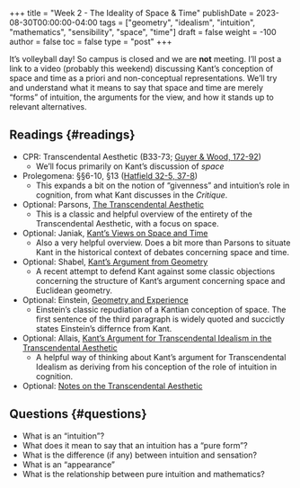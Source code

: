 +++
title = "Week 2 - The Ideality of Space & Time"
publishDate = 2023-08-30T00:00:00-04:00
tags = ["geometry", "idealism", "intuition", "mathematics", "sensibility", "space", "time"]
draft = false
weight = -100
author = false
toc = false
type = "post"
+++

It&rsquo;s volleyball day! So campus is closed and we are **not** meeting. I&rsquo;ll post a
link to a video (probably this weekend) discussing Kant&rsquo;s conception of space
and time as a priori and non-conceptual representations. We&rsquo;ll try and
understand what it means to say that space and time are merely &ldquo;forms&rdquo; of
intuition, the arguments for the view, and how it stands up to relevant
alternatives.


## Readings {#readings}

-   CPR: Transcendental Aesthetic (B33-73; [Guyer &amp; Wood, 172-92](https://www.dropbox.com/s/62c67l858hwrmeg/kant1998b_the_transcendental_aesthetic_%2528b-edition%2529.pdf?dl=0))
    -   We&rsquo;ll focus primarily on Kant&rsquo;s discussion of _space_
-   Prolegomena: §§6-10, §13 ([Hatfield 32-5, 37-8](/materials/readings/kant-prolegomena-6-10-13.pdf))
    -   This expands a bit on the notion of &ldquo;givenness&rdquo; and intuition&rsquo;s role in cognition, from what Kant discusses in the _Critique_.
-   Optional: Parsons, [The Transcendental Aesthetic](https://www.dropbox.com/s/pqu2fhedpn22e3c/parsons1992.pdf?dl=0)
    -   This is a classic and helpful overview of the entirety of the Transcendental Aesthetic, with a focus on space.
-   Optional: Janiak, [Kant&rsquo;s Views on Space and Time](http://plato.stanford.edu/entries/kant-spacetime/)
    -   Also a very helpful overview. Does a bit more than Parsons to situate Kant in the historical context of debates concerning space and time.
-   Optional: Shabel, [Kant&rsquo;s Argument from Geometry](https://www.dropbox.com/s/dgnpaacw4fez7ct/shabel2004.pdf?dl=0)
    -   A recent attempt to defend Kant against some classic objections concerning the structure of Kant&rsquo;s argument concerning space and Euclidean geometry.
-   Optional: Einstein, [Geometry and Experience](https://mathshistory.st-andrews.ac.uk/Extras/Einstein_geometry/)
    -   Einstein&rsquo;s classic repudiation of a Kantian conception of space. The first sentence of the third paragraph is widely quoted and succictly states Einstein&rsquo;s differnce from Kant.
-   Optional: Allais, [Kant’s Argument for Transcendental Idealism in the Transcendental Aesthetic](https://www.dropbox.com/s/ogdrn3tp3s1par7/allais2010a_kant%27s_argument_for_transcendental_idealism_in_the_transcendental_aesthetic.pdf?dl=0)
    -   A helpful way of thinking about Kant&rsquo;s argument for Transcendental Idealism as deriving from his conception of the role of intuition in cognition.
-   Optional: [Notes on the Transcendental Aesthetic](https://phil871.colinmclear.net/notes/transcendental-aesthetic/)


## Questions {#questions}

-   What is an &ldquo;intuition&rdquo;?
-   What does it mean to say that an intuition has a &ldquo;pure form&rdquo;?
-   What is the difference (if any) between intuition and sensation?
-   What is an &ldquo;appearance&rdquo;
-   What is the relationship between pure intuition and mathematics?
